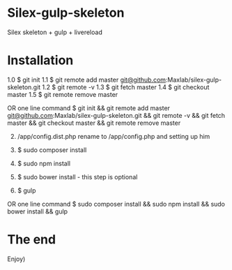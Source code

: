 # Silex-gulp-skeleton
Silex skeleton + gulp + livereload


# Installation
1.0 $ git init
1.1 $ git remote add master git@github.com:Maxlab/silex-gulp-skeleton.git
1.2 $ git remote -v
1.3 $ git fetch master
1.4 $ git checkout master
1.5 $ git remote remove master

OR one line command
$ git init && git remote add master git@github.com:Maxlab/silex-gulp-skeleton.git && git remote -v && git fetch master && git checkout master && git remote remove master

2. /app/config.dist.php rename to /app/config.php and setting up him

3. $ sudo composer install
4. $ sudo npm install
5. $ sudo bower install - this step is optional
6. $ gulp

OR one line command
$ sudo composer install && sudo npm install && sudo bower install && gulp

# The end
Enjoy)
